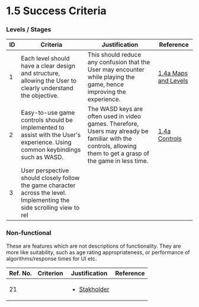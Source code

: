 # 1.5 Success Criteria

### Levels / Stages

| ID | Criteria                                                                                                                     | Justification                                                                                                                                                   | Reference                                                                          |
| -- | ---------------------------------------------------------------------------------------------------------------------------- | --------------------------------------------------------------------------------------------------------------------------------------------------------------- | ---------------------------------------------------------------------------------- |
| 1  | Each level should have a clear design and structure, allowing the User to clearly understand the objective.                  | This should reduce any confusion that the User may encounter while playing the game, hence improving the experience.                                            | [1.4a Maps and Levels](1.4a-features-of-the-proposed-solution.md#maps-and-levels.) |
| 2  | Easy-to-use game controls should be implemented to assist with the User's experience. Using common keybindings such as WASD. | The WASD keys are often used in video games. Therefore, Users may already be familiar with the controls, allowing them to get a grasp of the game in less time. | [1.4a Controls](1.4a-features-of-the-proposed-solution.md#controls.)               |
| 3  | User perspective should closely follow the game character across the level. Implementing the side scrolling view to rel      |                                                                                                                                                                 |                                                                                    |

### Non-functional

These are features which are not descriptions of functionality. They are more like suitability, such as age rating appropriateness, or performance of algorithms/response times for UI etc.

| Ref. No. | Criterion | Justification                                                  | Reference |
| -------- | --------- | -------------------------------------------------------------- | --------- |
| 21       |           | <ul><li><a href="1.2-stakeholders.md">Stakholder</a></li></ul> |           |
